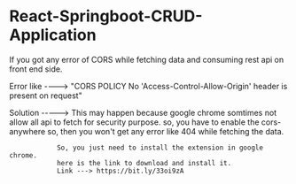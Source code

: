 # React-Springboot-CRUD-Application

If you got any error of CORS while fetching data and consuming rest api on front end side.

Error like ----> "CORS POLICY No 'Access-Control-Allow-Origin' header is present on request"

Solution -----> This may happen because google chrome somtimes not allow all api to fetch for security purpose.
                so, you have to enable the cors-anywhere so, then you won't get any error like 404 while fetching the data.
                
                So, you just need to install the extension in google chrome.
                here is the link to download and install it. 
                Link ---> https://bit.ly/33oi9zA
                
                
                
        
        

